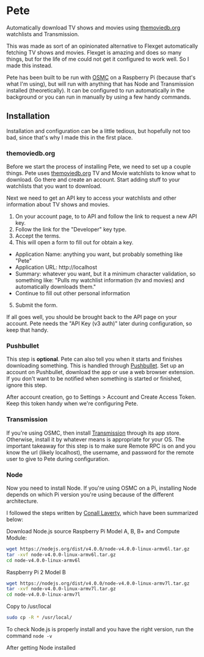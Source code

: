 # Pete

Automatically download TV shows and movies using [themoviedb.org](https://www.themoviedb.org/ "TMdb") watchlists and Transmission.

This was made as sort of an opinionated alternative to Flexget automatically fetching TV shows and movies. Flexget is amazing and does so many things, but for the life of me could not get it configured to work well. So I made this instead.

Pete has been built to be run with [OSMC](https://osmc.tv/) on a Raspberry Pi (because that's what I'm using), but will run with anything that has Node and Transmission installed (theoretically). It can be configured to run automatically in the background or you can run in manually by using a few handy commands.

## Installation

Installation and configuration can be a little tedious, but hopefully not too bad, since that's why I made this in the first place.

### themoviedb.org

Before we start the process of installing Pete, we need to set up a couple things. Pete uses [themoviedb.org](https://www.themoviedb.org/ "TMdb") TV and Movie watchlists to know what to download. Go there and create an account. Start adding stuff to your watchlists that you want to download.

Next we need to get an API key to access your watchlists and other information about TV shows and movies.

1. On your account page, to to API and follow the link to request a new API key.
2. Follow the link for the "Developer" key type.
3. Accept the terms.
4. This will open a form to fill out for obtain a key.
  - Application Name: anything you want, but probably something like "Pete"
  - Application URL: http://localhost
  - Summary: whatever you want, but it a minimum character validation, so something like: "Pulls my watchlist information (tv and movies) and automatically downloads them."
  - Continue to fill out other personal information
5. Submit the form.

If all goes well, you should be brought back to the API page on your account. Pete needs the "API Key (v3 auth)" later during configuration, so keep that handy.

### Pushbullet

This step is **optional**. Pete can also tell you when it starts and finishes downloading something. This is handled through [Pushbullet](https://www.pushbullet.com/). Set up an account on Pushbullet, download the app or use a web browser extension. If you don't want to be notified when something is started or finished, ignore this step.

After account creation, go to Settings > Account and Create Access Token. Keep this token handy when we're configuring Pete.

### Transmission

If you're using OSMC, then install [Transmission](https://transmissionbt.com/) through its app store. Otherwise, install it by whatever means is appropriate for your OS. The important takeaway for this step is to make sure Remote RPC is on and you know the url (likely localhost), the username, and password for the remote user to give to Pete during configuration.


### Node

Now you need to install Node. If you're using OSMC on a Pi, installing Node depends on which Pi version you're using because of the different architecture.

I followed the steps written by [Conall Laverty](https://blog.wia.io/installing-node-js-v4-0-0-on-a-raspberry-pi), which have been summarized below:

Download Node.js source Raspberry Pi Model A, B, B+ and Compute Module:

```bash
wget https://nodejs.org/dist/v4.0.0/node-v4.0.0-linux-armv6l.tar.gz
tar -xvf node-v4.0.0-linux-armv6l.tar.gz
cd node-v4.0.0-linux-armv6l
```

Raspberry Pi 2 Model B

```bash
wget https://nodejs.org/dist/v4.0.0/node-v4.0.0-linux-armv7l.tar.gz
tar -xvf node-v4.0.0-linux-armv7l.tar.gz
cd node-v4.0.0-linux-armv7l
```

Copy to /usr/local

```bash
sudo cp -R * /usr/local/
```

To check Node.js is properly install and you have the right version, run the command `node -v`


After getting Node installed
